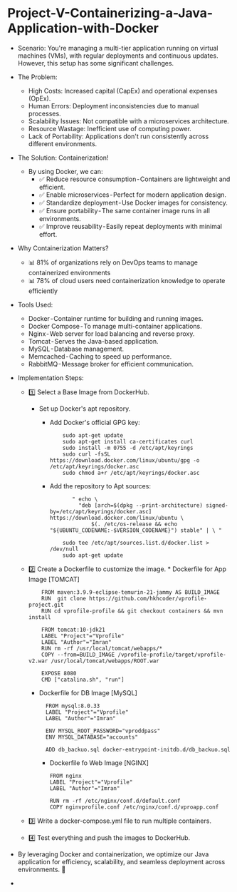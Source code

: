 # Project-V-Containerizing-a-Java-Application-with-Docker
* Scenario:
You're managing a multi-tier application running on virtual machines (VMs), with regular deployments and continuous updates. However, this setup has some significant challenges.
* The Problem:
     * High Costs: Increased capital (CapEx) and operational expenses (OpEx).
     * Human Errors: Deployment inconsistencies due to manual processes.
     * Scalability Issues: Not compatible with a microservices architecture.
     * Resource Wastage: Inefficient use of computing power.
     * Lack of Portability: Applications don't run consistently across different environments.

* The Solution: Containerization!
  * By using Docker, we can:
    * ✅ Reduce resource consumption - Containers are lightweight and efficient.
    * ✅ Enable microservices - Perfect for modern application design.
    * ✅ Standardize deployment - Use Docker images for consistency.
    * ✅ Ensure portability - The same container image runs in all environments.
    * ✅ Improve reusability - Easily repeat deployments with minimal effort.
* Why Containerization Matters?
     - 📊 81% of organizations rely on DevOps teams to manage containerized environments
     - 📊 78% of cloud users need containerization knowledge to operate efficiently
       
* Tools Used:
  * Docker - Container runtime for building and running images.
  * Docker Compose - To manage multi-container applications.
  * Nginx - Web server for load balancing and reverse proxy.
  * Tomcat - Serves the Java-based application.
  * MySQL - Database management.
  * Memcached - Caching to speed up performance.
  * RabbitMQ - Message broker for efficient communication.

* Implementation Steps:
  * 1️⃣ Select a Base Image from DockerHub.
     * Set up Docker's apt repository.
       * Add Docker's official GPG key:
         
                 sudo apt-get update
                 sudo apt-get install ca-certificates curl
                 sudo install -m 0755 -d /etc/apt/keyrings
                 sudo curl -fsSL https://download.docker.com/linux/ubuntu/gpg -o /etc/apt/keyrings/docker.asc
                 sudo chmod a+r /etc/apt/keyrings/docker.asc

       * Add the repository to Apt sources:
         
                    " echo \
                      "deb [arch=$(dpkg --print-architecture) signed-by=/etc/apt/keyrings/docker.asc] https://download.docker.com/linux/ubuntu \
                          $(. /etc/os-release && echo "${UBUNTU_CODENAME:-$VERSION_CODENAME}") stable" | \ "
         
                 sudo tee /etc/apt/sources.list.d/docker.list > /dev/null
                 sudo apt-get update
         
    
  * 2️⃣ Create a Dockerfile to customize the image.
        * Dockerfile for App Image [TOMCAT]
    
            FROM maven:3.9.9-eclipse-temurin-21-jammy AS BUILD_IMAGE 
            RUN  git clone https://github.com/hkhcoder/vprofile-project.git
            RUN cd vprofile-profile && git checkout containers && mvn install

            FROM tomcat:10-jdk21
            LABEL "Project"="Vprofile"
            LABEL "Author"="Imran"
            RUN rm -rf /usr/local/tomcat/webapps/*
            COPY --from=BUILD_IMAGE /vprofile-profile/target/vprofile-v2.war /usr/local/tomcat/webapps/ROOT.war

            EXPOSE 8080
            CMD ["catalina.sh", "run"]
    * Dockerfile for DB Image [MySQL]
      
            FROM mysql:8.0.33
            LABEL "Project"="Vprofile"
            LABEL "Author"="Imran"
 
            ENV MYSQL_ROOT_PASSWORD="vproddpass"
            ENV MYSQL_DATABASE="accounts"

            ADD db_backuo.sql docker-entrypoint-initdb.d/db_backuo.sql
      * Dockerfile fo Web Image [NGINX]
        
            FROM nginx
            LABEL "Project"="Vprofile"
            LABEL "Author"="Imran"

            RUN rm -rf /etc/nginx/conf.d/default.conf
            COPY nginvprofile.conf /etc/nginx/conf.d/vproapp.conf
        
  * 3️⃣ Write a docker-compose.yml file to run multiple containers.
  * 4️⃣ Test everything and push the images to DockerHub.
    
* By leveraging Docker and containerization, we optimize our Java application for efficiency, scalability, and seamless deployment across environments. 🚀

* 
